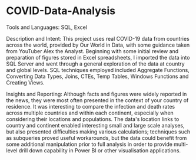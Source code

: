 # COVID-Data-Analysis
Tools and Languages: SQL, Excel

Description and Intent: This project uses real COVID-19 data from countries across the world, provided by Our World in Data, with some guidance taken from YouTuber Alex the Analyst. Beginning with some initial review and preparation of figures stored in Excel spreadsheets, I imported the data into SQL Server and went through a general exploration of the data at country and global levels. SQL techniques employed included Aggregate Functions, Converting Data Types, Joins, CTEs, Temp Tables, Windows Functions and Creating Views.

Insights and Reporting: Although facts and figures were widely reported in the news, they were most often presented in the context of your country of residence. It was interesting to compare the infection and death rates across multiple countries and within each continent, especially when considering their locations and populations. The data's location links to country and continent enabled interesting small and large scale analyses, but also presented difficulties making various calculations; techniques such as subqueries proved useful workarounds, but the data could benefit from some additional manipulation prior to full analysis in order to provide multi-level drill down capability in Power BI or other visualisation applications.

